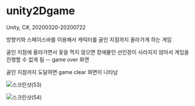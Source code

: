 # unity2Dgame
Unity, C#, 20200320-20200722

방향키와 스페이스바를 이용해서 캐릭터를 골인 지점까지 올라가게 하는 게임

골인 지점에 올라가면서 꽃을 먹지 않으면 장애물인 선인장이 사라지지 않아서 게임을 진행할 수 없게 됨 -- game over 화면

골인 지점까지 도달하면 game clear 화면이 나타남

![스크린샷(53)](https://user-images.githubusercontent.com/56014948/88146353-b67a7380-cc36-11ea-8a60-f6470210cf6a.png)

![스크린샷(54)](https://user-images.githubusercontent.com/56014948/88146347-b4b0b000-cc36-11ea-9e7b-f76d945f3816.png)
